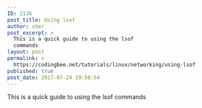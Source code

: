 ```yaml
---
ID: 2136
post_title: Using lsof
author: sher
post_excerpt: >
  This is a quick guide to using the lsof
  commands
layout: post
permalink: >
  https://codingbee.net/tutorials/linux/networking/using-lsof
published: true
post_date: 2017-07-24 19:50:54
---
```

This is a quick guide to using the lsof commands